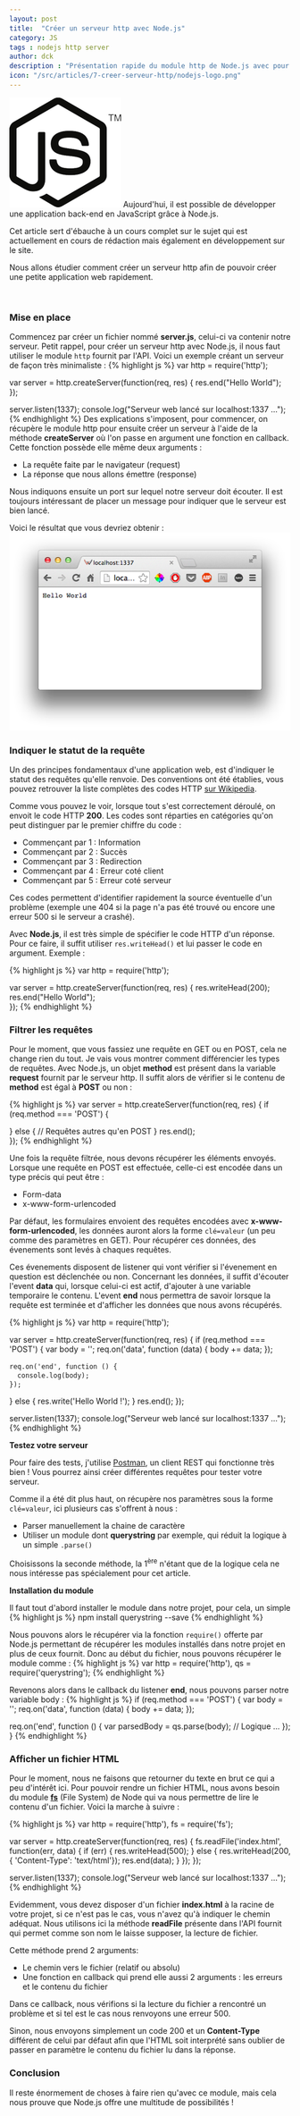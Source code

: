 ```yaml
---
layout: post
title:  "Créer un serveur http avec Node.js"
category: JS
tags : nodejs http server
author: dck
description : "Présentation rapide du module http de Node.js avec pour but la création d'un serveur http"
icon: "/src/articles/7-creer-serveur-http/nodejs-logo.png"
---
```


<img src="/src/articles/7-creer-serveur-http/nodejs-logo.png" class="pull-left" alt="Node.js" />
Aujourd'hui, il est possible de développer une application back-end en JavaScript grâce à Node.js.

Cet article sert d'ébauche à un cours complet sur le sujet qui est actuellement en cours de rédaction mais également
en développement sur le site.

Nous allons étudier comment créer un serveur http afin de pouvoir créer une petite application web rapidement.

<br />

### Mise en place
Commencez par créer un fichier nommé **server.js**, celui-ci va contenir notre serveur. Petit rappel, pour créer un serveur http avec Node.js, il nous faut utiliser le module `http` fournit par l'API.
Voici un exemple créant un serveur de façon très minimaliste :
{% highlight js %}
var http = require('http');

var server = http.createServer(function(req, res) {
  res.end("Hello World");  
});

server.listen(1337);
console.log("Serveur web lancé sur localhost:1337 ...");
{% endhighlight %}
Des explications s'imposent, pour commencer, on récupère le module http pour ensuite créer un serveur à l'aide de la méthode **createServer** où l'on passe en argument une fonction en callback.
Cette fonction possède elle même deux arguments :

- La requête faite par le navigateur (request)
- La réponse que nous allons émettre (response)

Nous indiquons ensuite un port sur lequel notre serveur doit écouter.
Il est toujours intéressant de placer un message pour indiquer que le serveur est bien lancé.

Voici le résultat que vous devriez obtenir :
<img src="/src/articles/7-creer-serveur-http/hello-world.png" title="Hello World avec Node.js" alt="Hello World avec Node.js"/>

### Indiquer le statut de la requête
Un des principes fondamentaux d'une application web, est d'indiquer le statut des requêtes qu'elle renvoie. Des conventions ont été établies, vous pouvez retrouver la liste complètes des codes HTTP [sur Wikipedia](http://fr.wikipedia.org/wiki/Liste_des_codes_HTTP).

Comme vous pouvez le voir, lorsque tout s'est correctement déroulé, on envoit le code HTTP **200**. Les codes sont réparties en catégories qu'on peut distinguer par le premier chiffre du code :

- Commençant par 1 : Information
- Commençant par 2 : Succès
- Commençant par 3 : Redirection
- Commençant par 4 : Erreur coté client
- Commençant par 5 : Erreur coté serveur

Ces codes permettent d'identifier rapidement la source éventuelle d'un problème (exemple une 404 si la page n'a pas été trouvé ou encore une erreur 500 si le serveur a crashé).

Avec **Node.js**, il est très simple de spécifier le code HTTP d'un réponse. Pour ce faire, il suffit utiliser `res.writeHead()` et lui passer le code en argument. Exemple :

{% highlight js %}
var http = require('http');

var server = http.createServer(function(req, res) {
  res.writeHead(200);
  res.end("Hello World");  
});
{% endhighlight %}

### Filtrer les requêtes
Pour le moment, que vous fassiez une requête en GET ou en POST, cela ne change rien du tout. Je vais vous montrer comment différencier les types de requêtes.
Avec Node.js, un objet **method** est présent dans la variable __request__ fournit par le serveur http.
Il suffit alors de vérifier si le contenu de __method__ est égal à **POST** ou non :

{% highlight js %}
var server = http.createServer(function(req, res) {
  if (req.method === 'POST') {

  }
  else {
    // Requêtes autres qu'en POST
  }
  res.end();  
});
{% endhighlight %}

Une fois la requête filtrée, nous devons récupérer les éléments envoyés. Lorsque une requête en POST est effectuée, celle-ci est encodée dans un type précis qui peut être :

- Form-data
- x-www-form-urlencoded

Par défaut, les formulaires envoient des requêtes encodées avec **x-www-form-urlencoded**, les données auront alors la forme `clé=valeur` (un peu comme des paramètres en GET). Pour récupérer ces données, des évenements sont levés à chaques requêtes.

Ces évenements disposent de listener qui vont vérifier si l'évenement en question est déclenchée ou non.
Concernant les données, il suffit d'écouter l'event **data** qui, lorsque celui-ci est actif, d'ajouter à une variable temporaire le contenu. L'event **end** nous permettra de savoir lorsque la requête est terminée et d'afficher les données que nous avons récupérés.

{% highlight js %}
var http = require('http');

var server = http.createServer(function(req, res) {
  if (req.method === 'POST') {
    var body = '';
    req.on('data', function (data) {
      body += data;
    });

    req.on('end', function () {
      console.log(body);
    });
  }
  else {
    res.write('Hello World !');
  }
  res.end();
});

server.listen(1337);
console.log("Serveur web lancé sur localhost:1337 ...");
{% endhighlight %}

<div class="bs-callout bs-callout-info">
  <strong>Testez votre serveur</strong>
  <p>
    Pour faire des tests, j'utilise <a href="https://chrome.google.com/webstore/detail/postman-rest-client/fdmmgilgnpjigdojojpjoooidkmcomcm">Postman</a>, un client REST qui fonctionne très bien ! Vous pourrez ainsi créer différentes requêtes pour tester votre serveur.
  </p>
</div>

Comme il a été dit plus haut, on récupère nos paramètres sous la forme `clé=valeur`, ici plusieurs cas s'offrent à nous :

- Parser manuellement la chaine de caractère
- Utiliser un module dont **querystring** par exemple, qui réduit la logique à un simple `.parse()`

Choisissons la seconde méthode, la 1<sup>ère</sup> n'étant que de la logique cela ne nous intéresse pas spécialement pour cet article.

**Installation du module**

Il faut tout d'abord installer le module dans notre projet, pour cela, un simple
{% highlight js %}
npm install querystring --save
{% endhighlight %}

Nous pouvons alors le récupérer via la fonction `require()` offerte par Node.js permettant de récupérer les modules installés dans notre projet en plus de ceux fournit.
Donc au début du fichier, nous pouvons récupérer le module comme :
{% highlight js %}
var http = require('http'),
qs       = require('querystring');
{% endhighlight %}

Revenons alors dans le callback du listener **end**, nous pouvons parser notre variable body :
{% highlight js %}
if (req.method === 'POST') {
  var body = '';
  req.on('data', function (data) {
    body += data;
  });

  req.on('end', function () {
    var parsedBody = qs.parse(body);
    // Logique ...
  });
}
{% endhighlight %}

### Afficher un fichier HTML

Pour le moment, nous ne faisons que retourner du texte en brut ce qui a peu d'intérêt ici. Pour pouvoir rendre un fichier HTML, nous avons besoin du module [**fs**](http://nodejs.org/api/fs.html) (File System) de Node qui va nous permettre de lire le contenu d'un fichier. Voici la marche à suivre :

{% highlight js %}
var http = require('http'),
fs       = require('fs');

var server = http.createServer(function(req, res) {
  fs.readFile('index.html', function(err, data) {
    if (err) {
      res.writeHead(500);
    }
    else {
      res.writeHead(200, { 'Content-Type': 'text/html'});
      res.end(data);
    }
  });
});

server.listen(1337);
console.log("Serveur web lancé sur localhost:1337 ...");
{% endhighlight %}

Evidemment, vous devez disposer d'un fichier __index.html__ à la racine de votre projet, si ce n'est pas le cas, vous n'avez qu'à indiquer le chemin adéquat. Nous utilisons ici la méthode **readFile** présente dans l'API fournit qui permet comme son nom le laisse supposer, la lecture de fichier.

Cette méthode prend 2 arguments:

- Le chemin vers le fichier (relatif ou absolu)
- Une fonction en callback qui prend elle aussi 2 arguments : les erreurs et le contenu du fichier

Dans ce callback, nous vérifions si la lecture du fichier a rencontré un problème et si tel est le cas nous renvoyons une erreur 500.

Sinon, nous envoyons simplement un code 200 et un **Content-Type** différent de celui par défaut afin que l'HTML soit interprété sans oublier de passer en paramètre le contenu du fichier lu dans la réponse.


### Conclusion
Il reste énormement de choses à faire rien qu'avec ce module, mais cela nous prouve que Node.js offre une multitude de possibilités !
